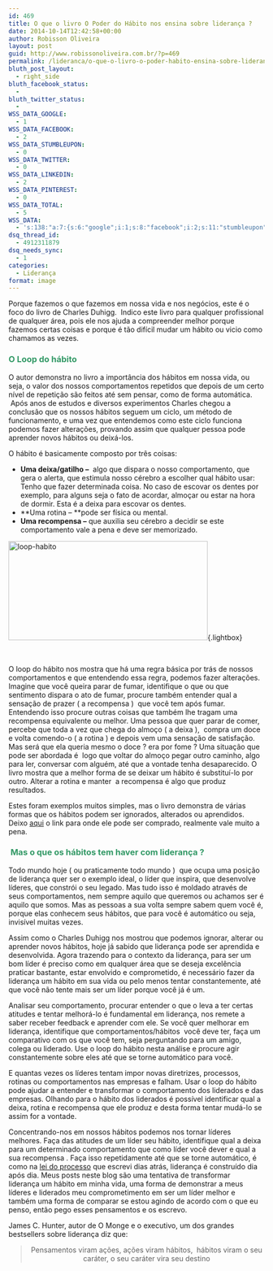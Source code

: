 ```yaml
---
id: 469
title: O que o livro O Poder do Hábito nos ensina sobre liderança ?
date: 2014-10-14T12:42:58+00:00
author: Robisson Oliveira
layout: post
guid: http://www.robissonoliveira.com.br/?p=469
permalink: /lideranca/o-que-o-livro-o-poder-habito-ensina-sobre-lideranca
bluth_post_layout:
  - right_side
bluth_facebook_status:
  - 
bluth_twitter_status:
  - 
WSS_DATA_GOOGLE:
  - 1
WSS_DATA_FACEBOOK:
  - 2
WSS_DATA_STUMBLEUPON:
  - 0
WSS_DATA_TWITTER:
  - 0
WSS_DATA_LINKEDIN:
  - 2
WSS_DATA_PINTEREST:
  - 0
WSS_DATA_TOTAL:
  - 5
WSS_DATA:
  - 's:138:"a:7:{s:6:"google";i:1;s:8:"facebook";i:2;s:11:"stumbleupon";i:0;s:7:"twitter";i:0;s:8:"linkedin";i:2;s:9:"pinterest";i:0;s:5:"total";i:5;}";'
dsq_thread_id:
  - 4912311879
dsq_needs_sync:
  - 1
categories:
  - Liderança
format: image
---
```

Porque fazemos o que fazemos em nossa vida e nos negócios, este é o foco do livro de Charles Duhigg.  Indico este livro para qualquer profissional de qualquer área, pois ele nos ajuda a compreender melhor porque fazemos certas coisas e porque é tão difícil mudar um hábito ou vicio como chamamos as vezes.<!--more-->

### <span style="color: #339966;">O Loop do hábito</span>

O autor demonstra no livro a importância dos hábitos em nossa vida, ou seja, o valor dos nossos comportamentos repetidos que depois de um certo nível de repetição são feitos até sem pensar, como de forma automática.  Após anos de estudos e diversos experimentos Charles chegou a conclusão que os nossos hábitos seguem um ciclo, um método de funcionamento, e uma vez que entendemos como este ciclo funciona podemos fazer alterações, provando assim que qualquer pessoa pode aprender novos hábitos ou deixá-los.

O hábito é basicamente composto por três coisas:

  * **Uma deixa/gatilho &#8211;**  algo que dispara o nosso comportamento, que gera o alerta, que estimula nosso cérebro a escolher qual hábito usar: Tenho que fazer determinada coisa. No caso de escovar os dentes por exemplo, para alguns seja o fato de acordar, almoçar ou estar na hora de dormir. Esta é a deixa para escovar os dentes.
  * **Uma rotina &#8211; **pode ser física ou mental.
  * **Uma recompensa &#8211;** que auxilia seu cérebro a decidir se este comportamento vale a pena e deve ser memorizado.

[<img class=" wp-image-475 aligncenter" src="//www.robissonoliveira.com.br/wp-content/uploads/2014/10/loop-habito-300x149.jpg" alt="loop-habito" width="392" height="195" />](http://www.robissonoliveira.com.br/wp-content/uploads/2014/10/loop-habito.jpg){.lightbox}

&nbsp;

O loop do hábito nos mostra que há uma regra básica por trás de nossos comportamentos e que entendendo essa regra, podemos fazer alterações. Imagine que você queira parar de fumar, identifique o que ou que sentimento dispara o ato de fumar, procure também entender qual a sensação de prazer ( a recompensa )  que você tem após fumar. Entendendo isso procure outras coisas que também lhe tragam uma recompensa equivalente ou melhor. Uma pessoa que quer parar de comer, percebe que toda a vez que chega do almoço ( a deixa ),  compra um doce e volta comendo-o ( a rotina ) e depois vem uma sensação de satisfação. Mas será que ela queria mesmo o doce ? era por fome ? Uma situação que pode ser abordada é  logo que voltar do almoço pegar outro caminho, algo para ler, conversar com alguém, até que a vontade tenha desaparecido. O livro mostra que a melhor forma de se deixar um hábito é substituí-lo por outro. Alterar a rotina e manter  a recompensa é algo que produz resultados.

Estes foram exemplos muitos simples, mas o livro demonstra de várias formas que os hábitos podem ser ignorados, alterados ou aprendidos. Deixo <a href="http://www.saraiva.com.br/o-poder-do-habito-por-que-fazemos-o-que-fazemos-na-vida-e-nos-negocios-4238667.html" target="_blank">aqui</a> o link para onde ele pode ser comprado, realmente vale muito a pena.

###  <span style="color: #339966;">Mas o que os hábitos tem haver com liderança ?</span>

Todo mundo hoje ( ou praticamente todo mundo )  que ocupa uma posição de liderança quer ser o exemplo ideal, o líder que inspira, que desenvolve líderes, que constrói o seu legado. Mas tudo isso é moldado através de seus comportamentos, nem sempre aquilo que queremos ou achamos ser é aquilo que somos. Mas as pessoas a sua volta sempre sabem quem você é, porque elas conhecem seus hábitos, que para você é automático ou seja, invisível muitas vezes.

Assim como o Charles Duhigg nos mostrou que podemos ignorar, alterar ou aprender novos hábitos, hoje já sabido que liderança pode ser aprendida e desenvolvida. Agora trazendo para o contexto da liderança, para ser um bom líder é preciso como em qualquer área que se deseja excelência praticar bastante, estar envolvido e comprometido, é necessário fazer da liderança um hábito em sua vida ou pelo menos tentar constantemente, até que você não tente mais ser um líder porque você já é um.

Analisar seu comportamento, procurar entender o que o leva a ter certas atitudes e tentar melhorá-lo é fundamental em liderança, nos remete a saber receber feedback e aprender com ele. Se você quer melhorar em liderança, identifique que comportamentos/hábitos  você deve ter, faça um comparativo com os que você tem, seja perguntando para um amigo, colega ou liderado. Use o loop do hábito nesta análise e procure agir constantemente sobre eles até que se torne automático para você.

E quantas vezes os líderes tentam impor novas diretrizes, processos, rotinas ou comportamentos nas empresas e falham. Usar o loop do hábito pode ajudar a entender e transformar o comportamento dos liderados e das empresas. Olhando para o hábito dos liderados é possível identificar qual a deixa, rotina e recompensa que ele produz e desta forma tentar mudá-lo se assim for a vontade.

Concentrando-nos em nossos hábitos podemos nos tornar líderes melhores. Faça das atitudes de um líder seu hábito, identifique qual a deixa para um determinado comportamento que como líder você dever e qual a sua recompensa . Faça isso repetidamente até que se torne automático, é como na [lei do processo](http://www.robissonoliveira.com.br/lideranca/21-irrefutaveis-leis-da-lideranca-resumo-livro) que escrevi dias atrás, liderança é construído dia após dia. Meus posts neste blog são uma tentativa de transformar liderança um hábito em minha vida, uma forma de demonstrar a meus líderes e liderados meu comprometimento em ser um líder melhor e também uma forma de comparar se estou agindo de acordo com o que eu penso, então pego esses pensamentos e os escrevo.

James C. Hunter, autor de O Monge e o executivo, um dos grandes bestsellers sobre liderança diz que:

> <p style="text-align: center;">
>   Pensamentos viram ações, ações viram hábitos,  hábitos viram o seu caráter, o seu caráter vira seu destino
> </p>